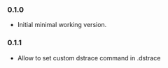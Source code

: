 ### 0.1.0

- Initial minimal working version.

### 0.1.1

- Allow to set custom dstrace command in .dstrace
